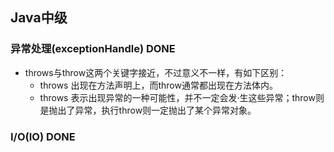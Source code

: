 ## Java中级

### 异常处理(exceptionHandle) DONE
- throws与throw这两个关键字接近，不过意义不一样，有如下区别：
    * throws 出现在方法声明上，而throw通常都出现在方法体内。
    * throws 表示出现异常的一种可能性，并不一定会发·生这些异常；throw则是抛出了异常，执行throw则一定抛出了某个异常对象。

### I/O(IO) DONE
